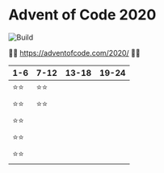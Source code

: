 # Advent of Code 2020
![Build](https://github.com/LesnyRumcajs/advent-of-rust-2020/workflows/Rust/badge.svg)

🦀🎄 https://adventofcode.com/2020/ 🎄🦀

| 1-6 | 7-12 | 13-18 | 19-24 |
|---|---|---|---|
|⭐⭐|⭐⭐|   |   |
|⭐⭐|⭐⭐|   |   |
|⭐⭐|   |   |   |
|⭐⭐|   |   |   |
|⭐⭐|   |   |   |
